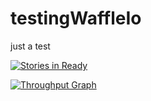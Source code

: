 # testingWaffleIo
just a test

[![Stories in Ready](https://badge.waffle.io/xenma/testingWaffleIo.svg?label=ready&title=Ready)](http://waffle.io/xenma/testingWaffleIo)

[![Throughput Graph](https://graphs.waffle.io/xenma/testingWaffleIo/throughput.svg)](https://waffle.io/xenma/testingWaffleIo/metrics)
